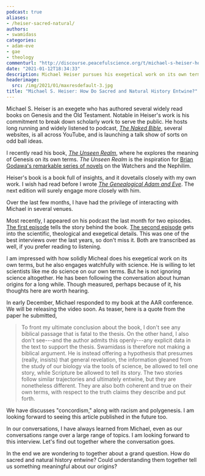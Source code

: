 ```yaml
---
podcast: true
aliases:
- /heiser-sacred-natural/
authors:
- swamidass
categories:
- adam-eve
- gae
- theology
commenturl: "http://discourse.peacefulscience.org/t/michael-s-heiser-how-do-sacred-and-natural-history-entwine/13008"
date: "2021-01-12T18:34:33"
description: Michael Heiser pursues his exegetical work on its own terms, engaging watchfully with science. How do sacred and natural history combine?
headerimage:
  src: /img/2021/01/maxresdefault-3.jpg
title: "Michael S. Heiser: How Do Sacred and Natural History Entwine?"
---
```


Michael S. Heiser is an exegete who has authored several widely read books on Genesis and the Old Testament. Notable in Heiser's work is his commitment to break down scholarly work to serve the public. He hosts long running and widely listened to podcast, [*The Naked Bible*](https://nakedbiblepodcast.com/), several websites, is all across YouTube, and is launching a talk show of sorts on odd ball ideas.

I recently read his book, *[The Unseen Realm](https://www.amazon.com/Unseen-Realm-Recovering-Supernatural-Worldview/dp/1577995562/tag=swamidass-20)*, where he explores the meaning of Genesis on its own terms. *The Unseen Realm* is the inspiration for [Brian Godawa's remarkable series of novels](https://peacefulscience.org/godawa-midrash/) on the Watchers and the Nephilim.

Heiser's book is a book full of insights, and it dovetails closely with my own work. I wish had read before I wrote *[The Genealogical Adam and Eve](http://peacefulscience.org/genealogical-adam-eve/)*. The next edition will surely engage more closely with him.

Over the last few months, I have had the privilege of interacting with Michael in several venues.

Most recently, I appeared on his podcast the last month for two episodes. [The first episode](https://nakedbiblepodcast.com/podcast/naked-bible-356-the-genealogical-adam-and-eve-part-1/) tells the story behind the book. [The second episode](https://nakedbiblepodcast.com/podcast/naked-bible-357-the-genealogical-adam-and-eve-part-2/) gets into the scientific, theological and exegetical details. This was one of the best interviews over the last years, so don't miss it. Both are transcribed as well, if you prefer reading to listening.

I am impressed with how solidly Micheal does his exegetical work on its own terms, but he also engages watchfully with science. He is willing to let scientists like me do science on our own terms. But he is not ignoring science altogether. He has been following the conversation about human origins for a long while. Though measured, perhaps because of it, his thoughts here are worth hearing.

In early December, Michael responded to my book at the AAR conference. We will be releasing the video soon. As teaser, here is a quote from the paper he submitted,

> To front my ultimate conclusion about the book, I don't see any biblical passage that is fatal to the thesis. On the other hand, I also don't see---and the author admits this openly---any explicit data in the text to support the thesis. Swamidass is therefore not making a biblical argument. He is instead offering a hypothesis that presumes (really, insists) that general revelation, the information gleaned from the study of our biology via the tools of science, be allowed to tell one story, while Scripture be allowed to tell its story. The two stories follow similar trajectories and ultimately entwine, but they are nonetheless different. They are also both coherent and true on their own terms, with respect to the truth claims they describe and put forth.

We have discusses "concordism," along with racism and polygenesis. I am looking forward to seeing this article published in the future too.

In our conversations, I have always learned from Michael, even as our conversations range over a large range of topics. I am looking forward to this interview. Let's find out together where the conversation goes.

In the end we are wondering to together about a grand question. How do sacred and natural history entwine? Could understanding them together tell us something meaningful about our origins?
